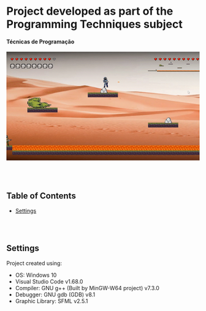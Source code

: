 # Project developed as part of the Programming Techniques subject 
#### Técnicas de Programação

![Alt Text](README/main_gOpKaMqdRP_AdobeExpress.gif)

<br/><br/>

## Table of Contents
* [Settings](#settings)

<br/><br/>

## Settings
Project created using:
* OS: Windows 10
* Visual Studio Code v1.68.0
* Compiler: GNU g++ (Built by MinGW-W64 project) v7.3.0
* Debugger: GNU gdb (GDB) v8.1
* Graphic Library: SFML v2.5.1
